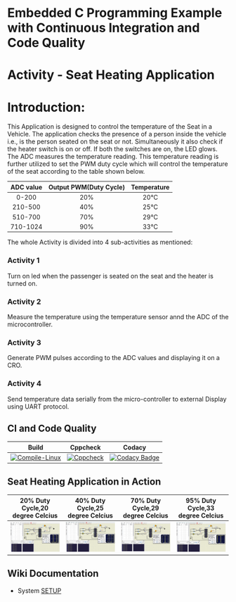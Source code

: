 # Embedded C Programming Example with Continuous Integration and Code Quality

# Activity - Seat Heating Application 

# Introduction:
This Application is designed to control the temperature of the Seat in a Vehicle. The application checks the presence of a person inside the vehicle i.e., is the person seated on the seat or not. Simultaneously it also check if the heater switch is on or off. If both the switches are on, the LED glows. The ADC measures the temperature reading. This temperature reading is further utilized to set the PWM duty cycle which will control the temperature of the seat according to the table shown below.

|ADC value|Output PWM(Duty Cycle)|Temperature|
|:--:|:--:|:--:|
|0-200|20%|20°C|
|210-500|40%|25°C|
|510-700|70%|29°C|
|710-1024|90%|33°C|

The whole Activity is divided into 4 sub-activities as mentioned:


### Activity 1
 Turn on led when the passenger is seated on the seat and the heater is turned on.
### Activity 2
 Measure the temperature using the temperature sensor annd the ADC of the microcontroller.
### Activity 3
 Generate PWM pulses according to the ADC values and displaying it on a CRO.

### Activity 4
 Send temperature data serially from the micro-controller to external Display using UART protocol.
 
 ## CI and Code Quality

|Build|Cppcheck|Codacy|
|:--:|:--:|:--:|
|[![Compile-Linux](https://github.com/259819/LnT_embeddedC/actions/workflows/compile.yml/badge.svg)](https://github.com/259819/LnT_embeddedC/actions/workflows/compile.yml)|[![Cppcheck](https://github.com/259819/LnT_embeddedC/actions/workflows/cppcheck.yml/badge.svg)](https://github.com/259819/LnT_embeddedC/actions/workflows/cppcheck.yml)|[![Codacy Badge](https://app.codacy.com/project/badge/Grade/0cabd0782afe431ea3b3888dcccd6fb2)](https://www.codacy.com/gh/259819/LnT_embeddedC/dashboard?utm_source=github.com&amp;utm_medium=referral&amp;utm_content=259819/LnT_embeddedC&amp;utm_campaign=Badge_Grade)|


## Seat Heating Application in Action

|20% Duty Cycle,20 degree Celcius|40% Duty Cycle,25 degree Celcius|70% Duty Cycle,29 degree Celcius|95% Duty Cycle,33 degree Celcius|
|:--:|:--:|:--:|:--:|
|![](https://github.com/259819/LnT_embeddedC/blob/main/simulation/Seat_Heating_App/Seat%20heating%20App-20%20C.PNG)|![](https://github.com/259819/LnT_embeddedC/blob/main/simulation/Seat_Heating_App/Seat%20heating%20App-25%20C.PNG)|![](https://github.com/259819/LnT_embeddedC/blob/main/simulation/Seat_Heating_App/Seat%20heating%20App-29%20C.PNG)|![](https://github.com/259819/LnT_embeddedC/blob/main/simulation/Seat_Heating_App/Seat%20heating%20App-33%20C.PNG)|


## Wiki Documentation
* System   [SETUP](https://github.com/259819/LnT_embeddedC.git)
